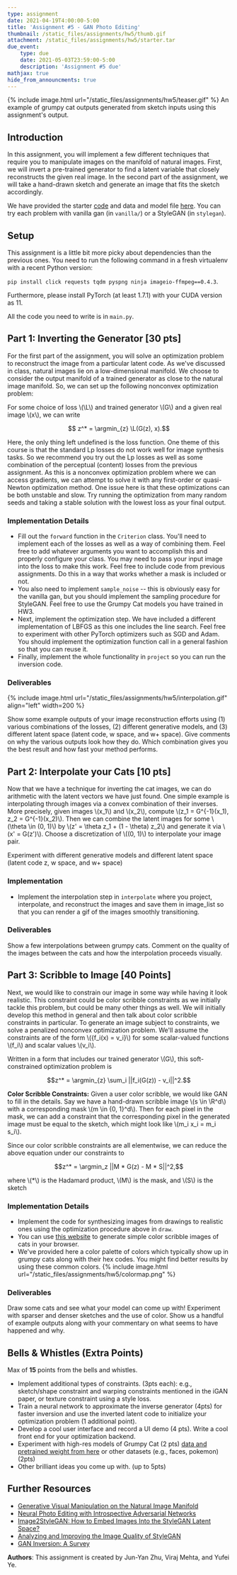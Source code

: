 ```yaml
---
type: assignment
date: 2021-04-19T4:00:00-5:00
title: 'Assignment #5 - GAN Photo Editing'
thumbnail: /static_files/assignments/hw5/thumb.gif
attachment: /static_files/assignments/hw5/starter.tar
due_event:
    type: due
    date: 2021-05-03T23:59:00-5:00
    description: 'Assignment #5 due'
mathjax: true
hide_from_announcments: true
---
```


$$
\DeclareMathOperator{\argmin}{arg min}
\newcommand{\L}{\mathcal{L}}
\newcommand{\Latent}{\tilde{\mathbb{Z}}}
\newcommand{\R}{\mathbb{R}}
$$

{% include image.html url="/static_files/assignments/hw5/teaser.gif" %}
An example of grumpy cat outputs generated from sketch inputs using this assignment's output.

## Introduction
In this assignment, you will implement a few different techniques that require you to manipulate images on the manifold of natural images. First, we will invert a pre-trained generator to find a latent variable that closely reconstructs the given real image. In the second part of the assignment, we will take a hand-drawn sketch and generate an image that fits the sketch accordingly.

We have provided the starter [code](/static_files/assignments/starter.tar) and data and model file [here](https://drive.google.com/file/d/17IY0N7fKffdUl0MIsEx9fJ2FlyC64hN1/view?usp=sharing). You can try each problem with vanilla gan (in `vanilla/`) or a StyleGAN (in `stylegan`).

## Setup

This assignment is a little bit more picky about dependencies than the previous ones. You need to run the following command in a fresh virtualenv with a recent Python version:

`pip install click requests tqdm pyspng ninja imageio-ffmpeg==0.4.3`.

Furthermore, please install PyTorch (at least 1.7.1) with your CUDA version as 11.

All the code you need to write is in `main.py`.

## Part 1: Inverting the Generator [30 pts]
For the first part of the assignment, you will solve an optimization problem to reconstruct the image from a particular latent code. As we've discussed in class, natural images lie on a low-dimensional manifold. We choose to consider the output manifold of a trained generator as close to the natural image manifold. So, we can set up the following nonconvex optimization problem:

For some choice of loss \\(\L\\) and trained generator \\(G\\) and a given  real image \\(x\\), we can write

$$ z^* = \argmin_{z} \L(G(z), x).$$

Here, the only thing left undefined is the loss function. One theme of this course is that the standard Lp losses do not work well for image synthesis tasks. So we recommend you try out the Lp losses as well as some combination of the perceptual (content) losses from the previous assignment. As this is a nonconvex optimization problem where we can access gradients, we can attempt to solve it with any first-order or quasi-Newton optimization method. One issue here is that these optimizations can be both unstable and slow. Try running the optimization from many random seeds and taking a stable solution with the lowest loss as your final output.

### Implementation Details
* Fill out the `forward` function in the `Criterion` class. You'll need to implement each of the losses as well as a way of combining them. Feel free to add whatever arguments you want to accomplish this and properly configure your class. You may need to pass your input image into the loss to make this work. Feel free to include code from previous assignments. Do this in a way that works whether a mask is included or not.
* You also need to implement `sample_noise` -- this is obviously easy for the vanilla gan, but you should implement the sampling procedure for StyleGAN. Feel free to use the Grumpy Cat models you have trained in HW3.
* Next, implement the optimization step. We have included a different implementation of LBFGS as this one includes the line search. Feel free to experiment with other PyTorch optimizers such as SGD and Adam. You should implement the optimization function call in a general fashion so that you can reuse it.
* Finally, implement the whole functionality in `project` so you can run the inversion code.


### Deliverables
{% include image.html url="/static_files/assignments/hw5/interpolation.gif" align="left" width=200 %}


Show some example outputs of your image reconstruction efforts using (1) various combinations of the losses, (2) different generative models, and (3) different latent space (latent code, w space, and w+ space).  Give comments on why the various outputs look how they do. Which combination gives you the best result and how fast your method performs. 

## Part 2: Interpolate your Cats [10 pts]
Now that we have a technique for inverting the cat images, we can do arithmetic with the latent vectors we have just found. One simple example is interpolating through images via a convex combination of their inverses. More precisely, given images \\(x_1\\) and \\(x_2\\), compute \\(z_1 = G^{-1}(x_1), z_2 = G^{-1}(x_2)\\). Then we can combine the latent images for some \\(\theta \in (0, 1)\\) by \\(z' = \theta z_1 + (1 - \theta) z_2\\) and generate it via \\(x' = G(z')\\). Choose a discretization of \\((0, 1)\\) to interpolate your image pair.

Experiment with different generative models and different latent space (latent code z, w space, and w+ space)

### Implementation
* Implement the interpolation step in `interpolate` where you project, interpolate, and reconstruct the images and save them in image_list so that you can render a gif of the images smoothly transitioning.

### Deliverables

Show a few interpolations between grumpy cats. Comment on the quality of the images between the cats and how the interpolation proceeds visually.

## Part 3: Scribble to Image [40 Points]
Next, we would like to constrain our image in some way while having it look realistic. This constraint could be color scribble constraints as we initially tackle this problem, but could be many other things as well. We will initially develop this method in general and then talk about color scribble constraints in particular.  To generate an image subject to constraints, we solve a penalized nonconvex optimization problem. We'll assume the constraints are of the form \\(\{f_i(x) = v_i\}\\) for some scalar-valued functions \\(f_i\\) and scalar values \\(v_i\\).

Written in a form that includes our trained generator \\(G\\), this soft-constrained optimization problem is

$$z^* = \argmin_{z} \sum_i ||f_i(G(z)) - v_i||^2.$$

__Color Scribble Constraints:__
Given a user color scribble, we would like GAN to fill in the details. Say we have a hand-drawn scribble image \\(s \in \R^d\\) with a corresponding mask \\(m \in {0, 1}^d\\). Then for each pixel in the mask, we can add a constraint that the corresponding pixel in the generated image must be equal to the sketch, which might look like \\(m_i x_i = m_i s_i\\).

Since our color scribble constraints are all elementwise, we can reduce the above equation under our constraints to

$$z^* = \argmin_z ||M * G(z) - M * S||^2,$$

where \\(*\\) is the Hadamard product, \\(M\\) is the mask, and \\(S\\) is the sketch

### Implementation Details

* Implement the code for synthesizing images from drawings to realistic ones using the optimization procedure above in `draw`.
* You can use [this website](https://sketch.io/sketchpad/) to generate simple color scribble images of cats in your browser.
* We've provided here a color palette of colors which typically show up in grumpy cats along with their hex codes. You might find better results by using these common colors.
{% include image.html url="/static_files/assignments/hw5/colormap.png" %}


### Deliverables

Draw some cats and see what your model can come up with! Experiment with sparser and denser sketches and the use of color. Show us a handful of example outputs along with your commentary on what seems to have happened and why.

## Bells & Whistles (Extra Points)
Max of **15** points from the bells and whistles.
- Implement additional types of constraints. (3pts each): e.g., sketch/shape constraint and warping constraints mentioned in the iGAN paper, or texture constraint using a style loss. 
- Train a neural network to approximate the inverse generator (4pts) for faster inversion and use the inverted latent code to initialize your optimization problem (1 additional point).
- Develop a cool user interface and record a UI demo (4 pts). Write a cool front end for your optimization backend. 
- Experiment with high-res models of Grumpy Cat (2 pts) [data and pretrained weight from here](https://drive.google.com/file/d/1p9SlAZ_lwtewEM-UU6GvYEdQWTV1K-_g/view?usp=sharing) or other datasets (e.g., faces, pokemon) (2pts) 
- Other brilliant ideas you come up with. (up to 5pts)


## Further Resources
- [Generative Visual Manipulation on the Natural Image Manifold](https://arxiv.org/pdf/1609.03552.pdf)
- [Neural Photo Editing with Introspective Adversarial Networks](https://arxiv.org/abs/1609.07093)
- [Image2StyleGAN: How to Embed Images Into the StyleGAN Latent Space?](https://arxiv.org/abs/1904.03189)
- [Analyzing and Improving the Image Quality of StyleGAN](https://arxiv.org/abs/1912.04958)
- [GAN Inversion: A Survey](https://arxiv.org/abs/2101.05278)

__Authors__:
This assignment is created by Jun-Yan Zhu, Viraj Mehta, and Yufei Ye.
